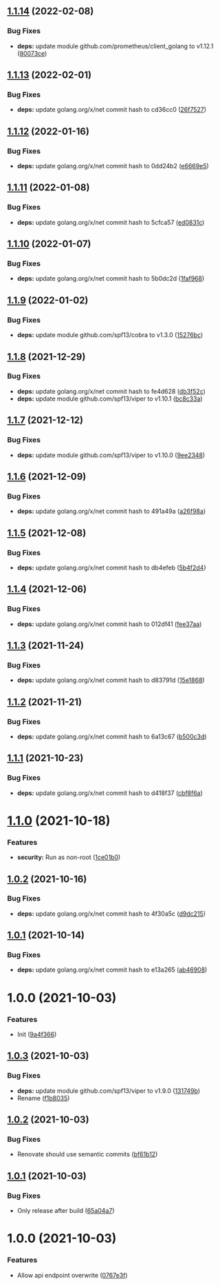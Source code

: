 ## [1.1.14](https://github.com/NoUseFreak/huaweifusionsolar-exporter/compare/v1.1.13...v1.1.14) (2022-02-08)


### Bug Fixes

* **deps:** update module github.com/prometheus/client_golang to v1.12.1 ([80073ce](https://github.com/NoUseFreak/huaweifusionsolar-exporter/commit/80073ce59e7615c79264dd8c242156564acbd5ba))

## [1.1.13](https://github.com/NoUseFreak/huaweifusionsolar-exporter/compare/v1.1.12...v1.1.13) (2022-02-01)


### Bug Fixes

* **deps:** update golang.org/x/net commit hash to cd36cc0 ([26f7527](https://github.com/NoUseFreak/huaweifusionsolar-exporter/commit/26f7527167f59b108894401cb61e54f5afb67296))

## [1.1.12](https://github.com/NoUseFreak/huaweifusionsolar-exporter/compare/v1.1.11...v1.1.12) (2022-01-16)


### Bug Fixes

* **deps:** update golang.org/x/net commit hash to 0dd24b2 ([e6669e5](https://github.com/NoUseFreak/huaweifusionsolar-exporter/commit/e6669e523d6bee6ba91ae025f9d0953e2ba87c93))

## [1.1.11](https://github.com/NoUseFreak/huaweifusionsolar-exporter/compare/v1.1.10...v1.1.11) (2022-01-08)


### Bug Fixes

* **deps:** update golang.org/x/net commit hash to 5cfca57 ([ed0831c](https://github.com/NoUseFreak/huaweifusionsolar-exporter/commit/ed0831c6d82141b729e967661712a5498401a271))

## [1.1.10](https://github.com/NoUseFreak/huaweifusionsolar-exporter/compare/v1.1.9...v1.1.10) (2022-01-07)


### Bug Fixes

* **deps:** update golang.org/x/net commit hash to 5b0dc2d ([1faf968](https://github.com/NoUseFreak/huaweifusionsolar-exporter/commit/1faf9685fe1246c603e54d830ed4a46da89df170))

## [1.1.9](https://github.com/NoUseFreak/huaweifusionsolar-exporter/compare/v1.1.8...v1.1.9) (2022-01-02)


### Bug Fixes

* **deps:** update module github.com/spf13/cobra to v1.3.0 ([15276bc](https://github.com/NoUseFreak/huaweifusionsolar-exporter/commit/15276bc3b022526be7eb4644cfe24d5ebfe2b313))

## [1.1.8](https://github.com/NoUseFreak/huaweifusionsolar-exporter/compare/v1.1.7...v1.1.8) (2021-12-29)


### Bug Fixes

* **deps:** update golang.org/x/net commit hash to fe4d628 ([db3f52c](https://github.com/NoUseFreak/huaweifusionsolar-exporter/commit/db3f52c3326802bdd69aedb35387ebee6c29af23))
* **deps:** update module github.com/spf13/viper to v1.10.1 ([bc8c33a](https://github.com/NoUseFreak/huaweifusionsolar-exporter/commit/bc8c33a9411a54b04ca05988fc8c33ceb8c28713))

## [1.1.7](https://github.com/NoUseFreak/huaweifusionsolar-exporter/compare/v1.1.6...v1.1.7) (2021-12-12)


### Bug Fixes

* **deps:** update module github.com/spf13/viper to v1.10.0 ([9ee2348](https://github.com/NoUseFreak/huaweifusionsolar-exporter/commit/9ee2348b6bb2416ff4658417b117064cf7fd4021))

## [1.1.6](https://github.com/NoUseFreak/huaweifusionsolar-exporter/compare/v1.1.5...v1.1.6) (2021-12-09)


### Bug Fixes

* **deps:** update golang.org/x/net commit hash to 491a49a ([a26f98a](https://github.com/NoUseFreak/huaweifusionsolar-exporter/commit/a26f98a87fdc21552fec07aef90f824348b7ee77))

## [1.1.5](https://github.com/NoUseFreak/huaweifusionsolar-exporter/compare/v1.1.4...v1.1.5) (2021-12-08)


### Bug Fixes

* **deps:** update golang.org/x/net commit hash to db4efeb ([5b4f2d4](https://github.com/NoUseFreak/huaweifusionsolar-exporter/commit/5b4f2d4d9d076dafd2267992431e128a42c6e462))

## [1.1.4](https://github.com/NoUseFreak/huaweifusionsolar-exporter/compare/v1.1.3...v1.1.4) (2021-12-06)


### Bug Fixes

* **deps:** update golang.org/x/net commit hash to 012df41 ([fee37aa](https://github.com/NoUseFreak/huaweifusionsolar-exporter/commit/fee37aad6dba139f0340d82e463b640039c491f5))

## [1.1.3](https://github.com/NoUseFreak/huaweifusionsolar-exporter/compare/v1.1.2...v1.1.3) (2021-11-24)


### Bug Fixes

* **deps:** update golang.org/x/net commit hash to d83791d ([15e1868](https://github.com/NoUseFreak/huaweifusionsolar-exporter/commit/15e186848b5be8e1f335f89370b7b346c51e8aa9))

## [1.1.2](https://github.com/NoUseFreak/huaweifusionsolar-exporter/compare/v1.1.1...v1.1.2) (2021-11-21)


### Bug Fixes

* **deps:** update golang.org/x/net commit hash to 6a13c67 ([b500c3d](https://github.com/NoUseFreak/huaweifusionsolar-exporter/commit/b500c3d15ee7fba466a8bc3d6ecb65577a4b793c))

## [1.1.1](https://github.com/NoUseFreak/huaweifusionsolar-exporter/compare/v1.1.0...v1.1.1) (2021-10-23)


### Bug Fixes

* **deps:** update golang.org/x/net commit hash to d418f37 ([cbf8f6a](https://github.com/NoUseFreak/huaweifusionsolar-exporter/commit/cbf8f6a18239b39c33576f183e3f6848ea0e1339))

# [1.1.0](https://github.com/NoUseFreak/huaweifusionsolar-exporter/compare/v1.0.2...v1.1.0) (2021-10-18)


### Features

* **security:** Run as non-root ([1ce01b0](https://github.com/NoUseFreak/huaweifusionsolar-exporter/commit/1ce01b04aa9fbcff73294257afd7cebec2d59030))

## [1.0.2](https://github.com/NoUseFreak/huaweifusionsolar-exporter/compare/v1.0.1...v1.0.2) (2021-10-16)


### Bug Fixes

* **deps:** update golang.org/x/net commit hash to 4f30a5c ([d9dc215](https://github.com/NoUseFreak/huaweifusionsolar-exporter/commit/d9dc215d1476a51b9d94f7e3e5c5625d81bf092f))

## [1.0.1](https://github.com/NoUseFreak/huaweifusionsolar-exporter/compare/v1.0.0...v1.0.1) (2021-10-14)


### Bug Fixes

* **deps:** update golang.org/x/net commit hash to e13a265 ([ab46908](https://github.com/NoUseFreak/huaweifusionsolar-exporter/commit/ab46908eae2468d001d3c5ed03b5aebfccad3efe))

# 1.0.0 (2021-10-03)


### Features

* Init ([9a4f366](https://github.com/NoUseFreak/huaweifusionsolar-exporter/commit/9a4f366ee572f5bdbab9fc955900243c95bc0f10))

## [1.0.3](https://github.com/NoUseFreak/huaweifusionsolar-exporter/compare/v1.0.2...v1.0.3) (2021-10-03)


### Bug Fixes

* **deps:** update module github.com/spf13/viper to v1.9.0 ([131749b](https://github.com/NoUseFreak/huaweifusionsolar-exporter/commit/131749bcf19a25bccb3707f2e8f54de58568d3e4))
* Rename ([f1b8035](https://github.com/NoUseFreak/huaweifusionsolar-exporter/commit/f1b8035e277c4092093e0f43bcb57562df6c9aa5))

## [1.0.2](https://github.com/NoUseFreak/huawaisolar-exporter/compare/v1.0.1...v1.0.2) (2021-10-03)


### Bug Fixes

* Renovate should use semantic commits ([bf61b12](https://github.com/NoUseFreak/huawaisolar-exporter/commit/bf61b1221d207bc0e511c586146106002d77d770))

## [1.0.1](https://github.com/NoUseFreak/huawaisolar-exporter/compare/v1.0.0...v1.0.1) (2021-10-03)


### Bug Fixes

* Only release after build ([65a04a7](https://github.com/NoUseFreak/huawaisolar-exporter/commit/65a04a7ea300fc247810416e8c70fb81ee9e6a00))

# 1.0.0 (2021-10-03)


### Features

* Allow api endpoint overwrite ([0767e3f](https://github.com/NoUseFreak/huawaisolar-exporter/commit/0767e3fa0a7f620074094f35733588ceb9248cef))
